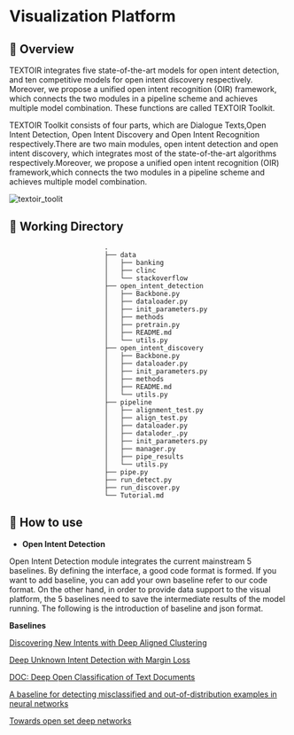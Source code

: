 # Visualization Platform

## :house_with_garden: Overview


TEXTOIR integrates five state-of-the-art models for open intent detection, and ten competitive models for open intent discovery respectively. Moreover, we propose a unified open intent recognition (OIR) framework, which connects the two modules in a pipeline scheme and achieves multiple model combination. These functions are called TEXTOIR Toolkit.

TEXTOIR Toolkit consists of four parts, which are Dialogue Texts,Open Intent Detection, Open Intent Discovery and Open Intent Recognition respectively.There are two main modules, open intent detection and open intent discovery, which integrates most of the state-of-the-art algorithms respectively.Moreover, we propose a unified open intent recognition (OIR) framework,which connects the two modules in a pipeline scheme and achieves multiple model combination.

![textoir_toolit](https://user-images.githubusercontent.com/37832030/112449266-2a54b900-8d8e-11eb-8dab-8b76ee7ae9fc.jpg)

## :tram: Working Directory

```
                        .
                        ├── data  
                        │   ├── banking
                        │   ├── clinc
                        │   └── stackoverflow
                        ├── open_intent_detection  
                        │   ├── Backbone.py
                        │   ├── dataloader.py
                        │   ├── init_parameters.py
                        │   ├── methods
                        │   ├── pretrain.py
                        │   ├── README.md
                        │   └── utils.py
                        ├── open_intent_discovery  
                        │   ├── Backbone.py
                        │   ├── dataloader.py
                        │   ├── init_parameters.py
                        │   ├── methods
                        │   ├── README.md
                        │   └── utils.py
                        ├── pipeline
                        │   ├── alignment_test.py
                        │   ├── align_test.py
                        │   ├── dataloader.py
                        │   ├── dataloder_.py
                        │   ├── init_parameters.py
                        │   ├── manager.py
                        │   ├── pipe_results
                        │   └── utils.py
                        ├── pipe.py
                        ├── run_detect.py 
                        ├── run_discover.py 
                        └── Tutorial.md
```

## :loudspeaker: How to use
* **Open Intent Detection**

Open Intent Detection module integrates the current mainstream 5 baselines. By defining the interface, a good code format is formed. If you want to add baseline, you can add your own baseline refer to our code format. On the other hand, in order to provide data support to the visual platform, the 5 baselines need to save the intermediate results of the model running. The following is the introduction of baseline and json format.

**Baselines**

[Discovering New Intents with Deep Aligned Clustering](https://github.com/thuiar/DeepAligned-Clustering)

[Deep Unknown Intent Detection with Margin Loss](https://github.com/thuiar/DeepUnkID)

[DOC: Deep Open Classification of Text Documents](https://www.aclweb.org/anthology/D17-1314.pdf)

[A baseline for detecting misclassified and out-of-distribution examples in neural networks](https://arxiv.org/pdf/1610.02136.pdf)

[Towards open set deep networks](https://www.cv-foundation.org/openaccess/content_cvpr_2016/html/Bendale_Towards_Open_Set_CVPR_2016_paper.html)





